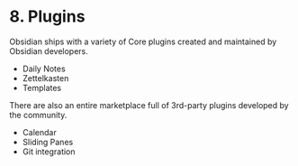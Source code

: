 # 8. Plugins
Obsidian ships with a variety of Core plugins created and maintained by Obsidian developers.
- Daily Notes
- Zettelkasten
- Templates

There are also an entire marketplace full of 3rd-party plugins developed by the community.
- Calendar
- Sliding Panes
- Git integration
